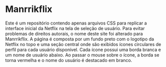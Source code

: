 # Manrrikflix
Este é um repositório contendo apenas arquivos CSS para replicar a interface inicial da Netflix na tela de seleção de usuário. Para evitar problemas de direitos autorais, o nome deste site foi alterado para Manrrikflix. A página é composta por um fundo preto com o logotipo da Netflix no topo e uma seção central onde são exibidos ícones circulares de perfil para cada usuário disponível. Cada ícone possui uma borda branca e um nome de usuário abaixo. Ao passar o mouse sobre o ícone, a borda se torna vermelha e o nome do usuário é destacado em branco.
